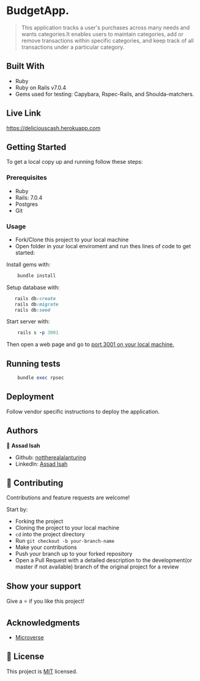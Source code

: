 # BudgetApp.

> This application tracks a user's purchases across many needs and wants categories.It enables users to maintain categories, add or remove transactions within specific categories, and keep track of all transactions under a particular category.

## Built With

- Ruby
- Ruby on Rails v7.0.4
- Gems used for testing: Capybara, Rspec-Rails, and Shoulda-matchers.

## Live Link
 https://deliciouscash.herokuapp.com

## Getting Started

To get a local copy up and running follow these steps:

### Prerequisites

- Ruby
- Rails: 7.0.4
- Postgres
- Git

### Usage

- Fork/Clone this project to your local machine
- Open folder in your local enviroment and run thes lines of code to get started:

Install gems with:

```Ruby
    bundle install
```

Setup database with:

```Ruby
   rails db:create
   rails db:migrate
   rails db:seed
```

Start server with:

```Ruby
    rails s -p 3001
```

Then open a web page and go to [port 3001 on your local machine.](http://localhost:3001)

## Running tests

```Ruby
    bundle exec rpsec
```

## Deployment

Follow vendor specific instructions to deploy the application.

## Authors

👤 **Assad Isah**

- Github: [nottherealalanturing](https://github.com/nottherealalanturing)
- LinkedIn: [Assad Isah](https://linkedin.com/in/assadisah)

## 🤝 Contributing

Contributions and feature requests are welcome!

Start by:

- Forking the project
- Cloning the project to your local machine
- `cd` into the project directory
- Run `git checkout -b your-branch-name`
- Make your contributions
- Push your branch up to your forked repository
- Open a Pull Request with a detailed description to the development(or master if not available) branch of the original project for a review

## Show your support

Give a ⭐️ if you like this project!

## Acknowledgments

- [Microverse](https://www.microverse.org)

## 📝 License

This project is [MIT](https://opensource.org/licenses/MIT) licensed.
